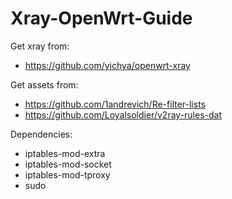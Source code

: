# Xray-OpenWrt-Guide
Get xray from:
- https://github.com/yichya/openwrt-xray

Get assets from:
- https://github.com/1andrevich/Re-filter-lists
- https://github.com/Loyalsoldier/v2ray-rules-dat

Dependencies:
- iptables-mod-extra
- iptables-mod-socket
- iptables-mod-tproxy
- sudo
